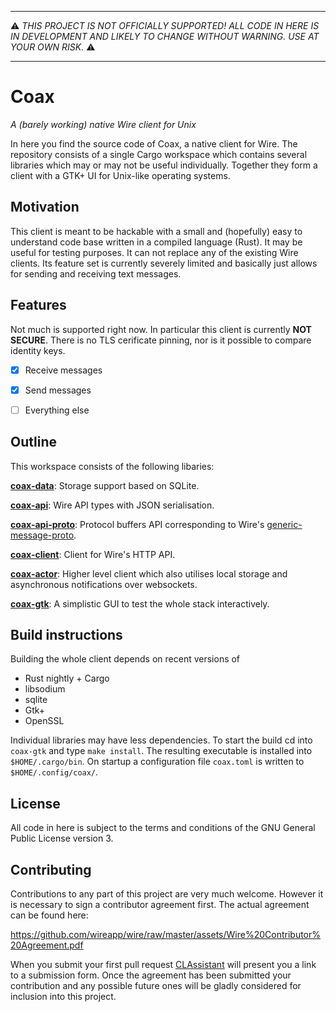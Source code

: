 -----

:warning: *THIS PROJECT IS NOT OFFICIALLY SUPPORTED! ALL CODE IN HERE IS
IN DEVELOPMENT AND LIKELY TO CHANGE WITHOUT WARNING. USE AT YOUR OWN
RISK.* :warning:

-----


# Coax

*A (barely working) native Wire client for Unix*

In here you find the source code of Coax, a native client for Wire. The
repository consists of a single Cargo workspace which contains several
libraries which may or may not be useful individually. Together they
form a client with a GTK+ UI for Unix-like operating systems.


## Motivation

This client is meant to be hackable with a small and (hopefully) easy to
understand code base written in a compiled language (Rust). It may be
useful for testing purposes. It can not replace any of the existing Wire
clients. Its feature set is currently severely limited and basically just
allows for sending and receiving text messages.


## Features

Not much is supported right now. In particular this client is currently
**NOT SECURE**. There is no TLS cerificate pinning, nor is it possible
to compare identity keys.

- [x] Receive messages
- [x] Send messages
- [ ] Everything else


## Outline

This workspace consists of the following libaries:

**[coax-data](https://github.com/wireapp/coax/tree/master/coax-data)**:
Storage support based on SQLite.

**[coax-api](https://github.com/wireapp/coax/tree/master/coax-api)**:
Wire API types with JSON serialisation.

**[coax-api-proto](https://github.com/wireapp/coax/tree/master/coax-api-proto)**:
Protocol buffers API corresponding to Wire's
[generic-message-proto](https://github.com/wireapp/generic-message-proto).

**[coax-client](https://github.com/wireapp/coax/tree/master/coax-client)**:
Client for Wire's HTTP API.

**[coax-actor](https://github.com/wireapp/coax/tree/master/coax-actor)**:
Higher level client which also utilises local storage and asynchronous
notifications over websockets.

**[coax-gtk](https://github.com/wireapp/coax/tree/master/coax-gtk)**:
A simplistic GUI to test the whole stack interactively.

## Build instructions

Building the whole client depends on recent versions of

- Rust nightly + Cargo
- libsodium
- sqlite
- Gtk+
- OpenSSL

Individual libraries may have less dependencies. To start the build cd
into `coax-gtk` and type `make install`. The resulting executable is
installed into `$HOME/.cargo/bin`. On startup a configuration file
`coax.toml` is written to `$HOME/.config/coax/`.

## License

All code in here is subject to the terms and conditions of the
GNU General Public License version 3.

## Contributing

Contributions to any part of this project are very much welcome. However
it is necessary to sign a contributor agreement first. The actual agreement
can be found here:

  https://github.com/wireapp/wire/raw/master/assets/Wire%20Contributor%20Agreement.pdf

When you submit your first pull request [CLAssistant](https://github.com/CLAassistant)
will present you a link to a submission form. Once the agreement has been submitted
your contribution and any possible future ones will be gladly considered for
inclusion into this project.

